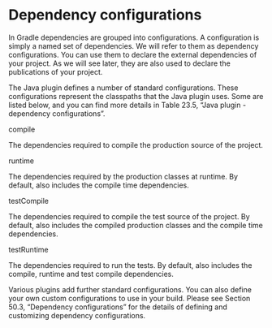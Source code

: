 # Dependency configurations

In Gradle dependencies are grouped into configurations. A configuration is simply a named set of dependencies. We will refer to them as dependency configurations. You can use them to declare the external dependencies of your project. As we will see later, they are also used to declare the publications of your project.

The Java plugin defines a number of standard configurations. These configurations represent the classpaths that the Java plugin uses. Some are listed below, and you can find more details in Table 23.5, “Java plugin - dependency configurations”.

compile

The dependencies required to compile the production source of the project.

runtime

The dependencies required by the production classes at runtime. By default, also includes the compile time dependencies.

testCompile

The dependencies required to compile the test source of the project. By default, also includes the compiled production classes and the compile time dependencies.

testRuntime

The dependencies required to run the tests. By default, also includes the compile, runtime and test compile dependencies.

Various plugins add further standard configurations. You can also define your own custom configurations to use in your build. Please see Section 50.3, “Dependency configurations” for the details of defining and customizing dependency configurations.

